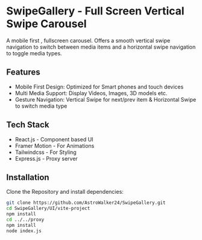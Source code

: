 # SwipeGallery - Full Screen Vertical Swipe Carousel

A mobile first , fullscreen carousel. Offers a smooth vertical swipe navigation to switch between media items and a horizontal swipe navigation to toggle media types. 

## Features
- Mobile First Design: Optimized for Smart phones and touch devices
- Multi Media Support: Display Videos, Images, 3D models etc. 
- Gesture Navigation: Vertical Swipe for next/prev item & Horizontal Swipe to switch media type


## Tech Stack
- React.js - Component based UI
- Framer Motion - For Animations 
- Tailwindcss - For Styling
- Express.js - Proxy server 


## Installation 
Clone the Repository and install dependencies:
```bash 
git clone https://github.com/AstroWalker24/SwipeGallery.git 
cd SwipeGallery/UI/vite-project 
npm install 
cd ../../proxy
npm install
node index.js 

